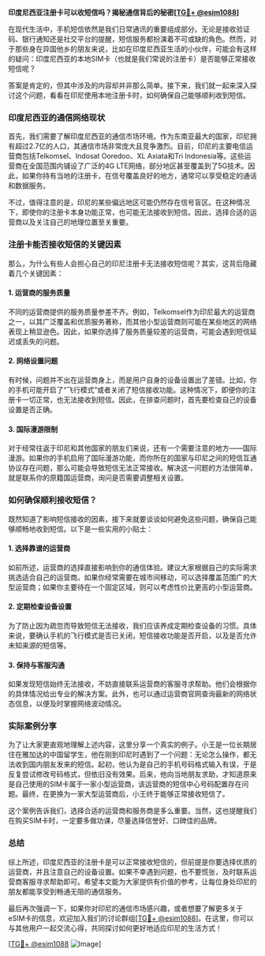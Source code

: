 **印度尼西亚注册卡可以收短信吗？揭秘通信背后的秘密[[TG💪+ @esim1088](https://t.me/s/esim1088)]**

在现代生活中，手机短信依然是我们日常通讯的重要组成部分。无论是接收验证码、银行通知还是社交平台的提醒，短信服务都扮演着不可或缺的角色。然而，对于那些身在异国他乡的朋友来说，比如在印度尼西亚生活的小伙伴，可能会有这样的疑问：印度尼西亚的本地SIM卡（也就是我们常说的注册卡）是否能够正常接收短信呢？

答案是肯定的，但其中涉及的内容却并非那么简单。接下来，我们就一起来深入探讨这个问题，看看在印尼使用本地注册卡时，如何确保自己能够顺利收到短信。

### 印度尼西亚的通信网络现状

首先，我们需要了解印度尼西亚的通信市场环境。作为东南亚最大的国家，印尼拥有超过2.7亿的人口，其通信市场非常庞大且竞争激烈。目前，印尼的主要电信运营商包括Telkomsel、Indosat Ooredoo、XL Axiata和Tri Indonesia等。这些运营商在全国范围内铺设了广泛的4G LTE网络，部分地区甚至覆盖到了5G技术。因此，如果你持有当地的注册卡，在信号覆盖良好的地方，通常可以享受稳定的通话和数据服务。

不过，值得注意的是，印尼的某些偏远地区可能仍然存在信号盲区。在这种情况下，即使你的注册卡本身功能正常，也可能无法接收到短信。因此，选择合适的运营商以及关注自己的地理位置至关重要。

### 注册卡能否接收短信的关键因素

那么，为什么有些人会担心自己的印尼注册卡无法接收短信呢？其实，这背后隐藏着几个关键因素：

#### 1. **运营商的服务质量**
不同的运营商提供的服务质量参差不齐。例如，Telkomsel作为印尼最大的运营商之一，以其广泛覆盖和优质服务著称，而其他小型运营商则可能在某些地区的网络表现上稍显逊色。因此，如果你选择了服务质量较差的运营商，可能会遇到短信延迟或丢失的问题。

#### 2. **网络设置问题**
有时候，问题并不出在运营商身上，而是用户自身的设备设置出了差错。比如，你的手机可能开启了“飞行模式”或者关闭了短信接收功能。这种情况下，即便你的注册卡一切正常，也无法接收到短信。因此，在排查问题时，首先要检查自己的设备设置是否正确。

#### 3. **国际漫游限制**
对于经常往返于印尼和其他国家的朋友们来说，还有一个需要注意的地方——国际漫游。如果你的手机启用了国际漫游功能，而你所在的国家与印尼之间的短信互通协议存在问题，那么可能会导致短信无法正常接收。解决这一问题的方法很简单，就是联系你的原籍国运营商，询问是否需要调整相关设置。

### 如何确保顺利接收短信？

既然知道了影响短信接收的因素，接下来就要谈谈如何避免这些问题，确保自己能够顺畅地收到短信。以下是一些实用的小贴士：

#### 1. **选择靠谱的运营商**
如前所述，运营商的选择直接影响到你的通信体验。建议大家根据自己的实际需求挑选适合自己的运营商。如果你经常需要在城市间移动，可以选择覆盖范围广的大型运营商；如果你主要待在一个固定区域，则可以考虑性价比更高的小型运营商。

#### 2. **定期检查设备设置**
为了防止因为疏忽而导致短信无法接收，我们应该养成定期检查设备的习惯。具体来说，要确认手机的飞行模式是否已关闭，短信接收功能是否开启，以及是否允许未知来源的短信等。

#### 3. **保持与客服沟通**
如果发现短信始终无法接收，不妨直接联系运营商的客服寻求帮助。他们会根据你的具体情况给出专业的解决方案。此外，也可以通过运营商官网查询最新的网络状态信息，以便及时掌握网络波动情况。

### 实际案例分享

为了让大家更直观地理解上述内容，这里分享一个真实的例子。小王是一位长期居住在雅加达的中国留学生，他在刚到印尼时遇到了一个问题：无论怎么操作，都无法收到国内朋友发来的短信。起初，他认为是自己的手机号码格式输入有误，于是反复尝试修改号码格式，但依旧没有效果。后来，他向当地朋友求助，才知道原来是自己使用的SIM卡属于一家小型运营商，该运营商的短信中心号码配置存在问题。最终，在更换为一家大型运营商后，小王终于能够正常接收短信了。

这个案例告诉我们，选择合适的运营商和服务商是多么重要。当然，这也提醒我们在购买SIM卡时，一定要多做功课，尽量选择信誉好、口碑佳的品牌。

### 总结

综上所述，印度尼西亚的注册卡是可以正常接收短信的，但前提是你要选择优质的运营商，并且注意自己的设备设置。如果不幸遇到问题，也不要慌张，及时联系运营商客服寻求帮助即可。希望本文能为大家提供有价值的参考，让每位身处印尼的朋友都能享受到畅通无阻的通信服务。

最后再次强调一下，如果你对印尼的通信市场感兴趣，或者想要了解更多关于eSIM卡的信息，欢迎加入我们的讨论群组[[TG💪+ @esim1088](https://t.me/s/esim1088)]。在这里，你可以与其他用户一起交流心得，共同探讨如何更好地适应印尼的生活方式！

[[TG💪+ @esim1088](https://t.me/s/esim1088) ![Image](https://i.postimg.cc/4NQfJmqS/Snipaste-2025-05-13-00-14-12.png)]